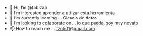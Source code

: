 - 👋 Hi, I’m @fabizap
- 👀 I’m interested aprender a  utilizar  esta herramienta
- 🌱 I’m currently learning ... Ciencia de datos
- 💞️ I’m looking to collaborate on ...  lo que pueda, soy muy novato       
- 📫 How to reach me ...  fzc501@gmail.com

<!---
fabizap/fabizap is a ✨ special ✨ repository because its `README.md` (this file) appears on your GitHub profile.
You can click the Preview link to take a look at your changes.
--->
